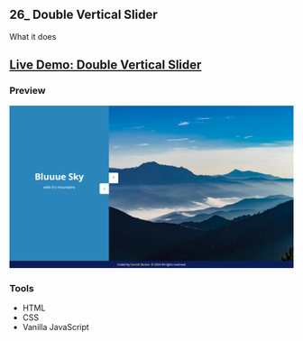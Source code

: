 ## 26_ Double Vertical Slider

What it does

## [Live Demo: Double Vertical Slider](https://26-double-vertical-slider-gdbecker.netlify.app/)

### Preview

!["HomePage"](./HomePage.png)

### Tools
- HTML
- CSS
- Vanilla JavaScript